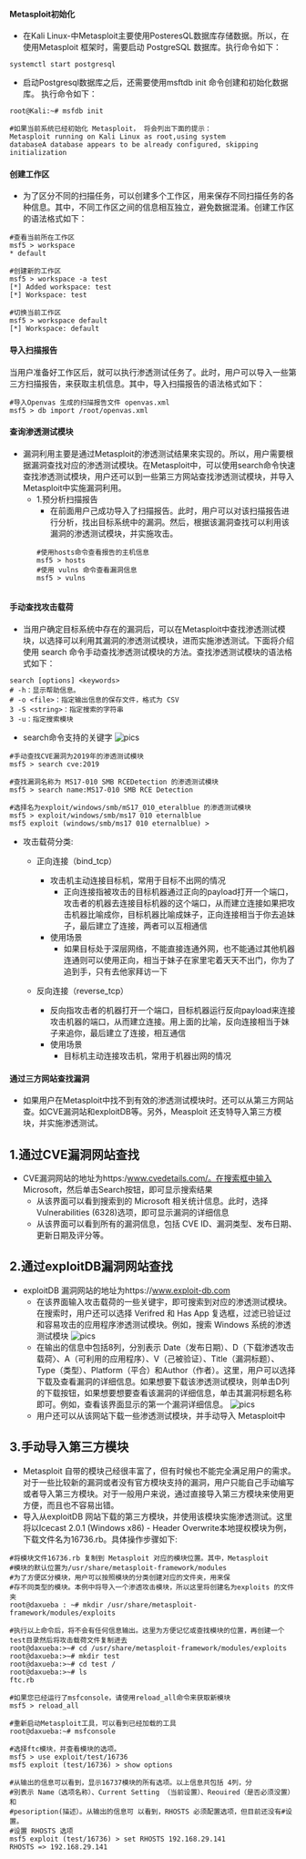 #### Metasploit初始化
- 在Kali Linux-中Metasploit主要使用PosteresQL数据库存储数据。所以，在使用Metasploit 框架时，需要启动 PostgreSQL 数据库。执行命令如下：
```shell
systemctl start postgresql
```
- 启动Postgresql数据库之后，还需要使用msftdb init 命令创建和初始化数据库。
执行命令如下：
```shell
root@Kali:~# msfdb init

#如果当前系统已经初始化 Metasploit， 将会列出下面的提示：
Metasploit running on Kali Linux as root,using system 
databaseA database appears to be already configured, skipping initialization
```
#### 创建工作区
- 为了区分不同的扫描任务，可以创建多个工作区，用来保存不同扫描任务的各种信息。其中，不同工作区之间的信息相互独立，避免数据混淆。创建工作区的语法格式如下：
```shell
#查看当前所在工作区
msf5 > workspace
* default

#创建新的工作区
msf5 > workspace -a test
[*] Added workspace: test
[*] Workspace: test

#切换当前工作区
msf5 > workspace default
[*] Workspace: default
```
#### 导入扫描报告
当用户准备好工作区后，就可以执行渗透测试任务了。此时，用户可以导入一些第三方扫描报告，来获取主机信息。其中，导入扫描报告的语法格式如下：
```shell
#导入Openvas 生成的扫描报告文件 openvas.xml
msf5 > db import /root/openvas.xml
```
#### 查询渗透测试模块
- 漏洞利用主要是通过Metasploit的渗透测试结果來实现的。所以，用户需要根据漏洞查找对应的渗透测试模块。在Metasploit中，可以使用search命令快速查找渗透测试模块，用户还可以到一些第三方网站查找渗透测试模块，并导入Metasploit中实施漏洞利用。
  - 1.预分析扫描报告
    - 在前面用户己成功导入了扫描报告。此时，用户可以对该扫描报告进行分析，找出目标系统中的漏洞。然后，根据该漏洞查找可以利用该漏洞的渗透测试模块，并实施攻击。
    ```shell
    #使用hosts命令查看报告的主机信息
    msf5 > hosts
    #使用 vulns 命令查看漏洞信息
    msf5 > vulns
   ```
#### 手动查找攻击载荷
- 当用户确定目标系统中存在的漏洞后，可以在Metasploit中查找渗透测试模块，以选择可以利用其漏洞的渗透测试模块，进而实施渗透测试。下面将介绍使用 search 命令手动查找渗透测试模块的方法。查找渗透测试模块的语法格式如下：
```shell
search [options] <keywords>
# -h：显示帮助信息。
# -o <file>：指定输出信息的保存文件，格式为 CSV
3 -S <string>：指定搜索的字符串
3 -u：指定搜索模块
```
- search命令支持的关键字
![pics](../Metasploit/pics/2.png)

```shell
#手动查找CVE漏洞为2019年的渗透测试模块
msf5 > search cve:2019

#查找漏洞名称为 MS17-010 SMB RCEDetection 的渗透测试模块
msf5 > search name:MS17-010 SMB RCE Detection

#选择名为exploit/windows/smb/mS17_010_eteralblue 的渗透测试模块
msf5 > exploit/windows/smb/ms17 010 eternalblue
msf5 exploit (windows/smb/ms17 010 eternalblue) >
```

- 攻击载荷分类:
  - 正向连接（bind_tcp）
    - 攻击机主动连接目标机，常用于目标不出网的情况
      - 正向连接指被攻击的目标机器通过正向的payload打开一个端口，攻击者的机器去连接目标机器的这个端口，从而建立连接如果把攻击机器比喻成你，目标机器比喻成妹子，正向连接相当于你去追妹子，最后建立了连接，两者可以互相通信
    - 使用场景
      - 如果⽬标处于深层⽹络，不能直接连通外⽹，也不能通过其他机器连通则可以使用正向，相当于妹子在家里宅着天天不出门，你为了追到手，只有去他家拜访一下

  - 反向连接（reverse_tcp）
      - 反向指攻击者的机器打开一个端口，目标机器运行反向payload来连接攻击机器的端口，从而建立连接。用上面的比喻，反向连接相当于妹子来追你，最后建立了连接，相互通信
    - 使用场景
      - 目标机主动连接攻击机，常用于机器出网的情况

#### 通过三方网站查找漏洞
- 如果用户在Metasploit中找不到有效的渗透测试模块时。还可以从第三方网站查。如CVE漏洞站和exploitDB等。另外，Measploit 还支特导入第三方模块，并实施渗透测试。
## 1.通过CVE漏洞网站查找
  - CVE漏洞网站的地址为https:/www.cvedetails.com/。在搜索框中输入 Microsoft，然后单击Search按钮，即可显示搜索结果
     - 从该界面可以看到搜索到的 Microsoft 相关统计信息。此时，选择 Vulnerabilities (6328)选项，即可显示漏洞的详细信息
     - 从该界面可以看到所有的漏洞信息，包括 CVE ID、漏洞类型、发布日期、更新日期及评分等。
## 2.通过exploitDB漏洞网站查找
  - exploitDB 漏洞网站的地址为https://www.exploit-db.com
    - 在该界面输入攻击载荷的一些关键宇，即可搜索到对应的渗透测试模块。在搜索时，用户还可以选择 Verifred 和 Has App 复选框，过滤已验证过和容易攻击的应用程序渗透测试模块。例如，搜索 Windows 系统的渗透测试模块
    ![pics](../Metasploit/pics/3.png)
    - 在输出的信息中包括8列，分別表示 Date（发布日期）、D（下载渗透攻击载荷〉、A（可利用的应用程序）、V（己被验证）、Title（漏洞标题）、Type（类型）、Platform（平合）和Author（作者）。这里，用户可以选择下载及查看漏洞的详细信息。如果想要下载该渗透测试模块，则单击D列的下载按钮，如果想要想要查看该漏洞的详细信息，单击其漏洞标题名称即可。例如，查看该界面显示的第一个漏洞详细信息。
    ![pics](../Metasploit/pics/4.png)
    - 用户还可以从该网站下载一些渗透测试模块，并手动导入 Metasploit中

## 3.手动导入第三方模块
- Metasploit 自带的模块己经很丰富了，但有时候也不能完全满足用户的需求。对于一些比较新的漏洞或者没有官方模块支持的漏洞，用户只能自己手动编写或者导入第三方模块。对于一般用户来说，通过直接导入第三方模块来使用更方便，而且也不容易出错。
- 导入从exploitDB 网站下载的第三方模块，并使用该模块实施渗透测试。这里将以Icecast 2.0.1 (Windows x86) - Header Overwrite本地提权模块为例，下载文件名为16736.rb。具体操作步骤如下:
```shell
#将模块文件16736.rb 复制到 Metasploit 对应的模块位置。其中，Metasploit 
#模块的默认位置为/usr/share/metasploit-framework/modules
#为了方便区分模块，用户可以按照模块的分类创建对应的文件夹，用来保
#存不同类型的模块。本例中将导入一个渗透攻击模块，所以这里将创建名为exploits 的文件夹
root@daxueba : ~# mkdir /usr/share/metasploit-framework/modules/exploits

#执行以上命令后，将不会有任何信息输出。这里为方便记忆或查找模块的位置，再创建一个test目录然后将攻击载荷文件复制进去
root@daxueba:>~# cd /usr/share/metasploit-framework/modules/exploits
root@daxueba:>~# mkdir test
root@daxueba:>~# cd test /
root@daxueba:>~# ls
ftc.rb

#如果您已经运行了msfconsole，请使用reload_all命令来获取新模块
msf5 > reload_all 

#重新启动Metasploit工具，可以看到已经加载的工具
root@daxueba:~# msfconsole

#选择ftc模块，并查看模块的选项。
msf5 > use exploit/test/16736
msf5 exploit (test/16736) > show options

#从输出的信息可以看到，显示16737模块的所有选项。以上信息共包括 4列，分
#別表示 Name（选项名称）、Current Setting （当前设置）、Reouired（是否必须没置）和
#pesoription(描述）。从输出的信息可 以看到，RHOSTS 必须配置选项，但目前还没有#设置。
#设置 RHOSTS 选项
msf5 exploit (test/16736) > set RHOSTS 192.168.29.141
RHOSTS => 192.168.29.141
```